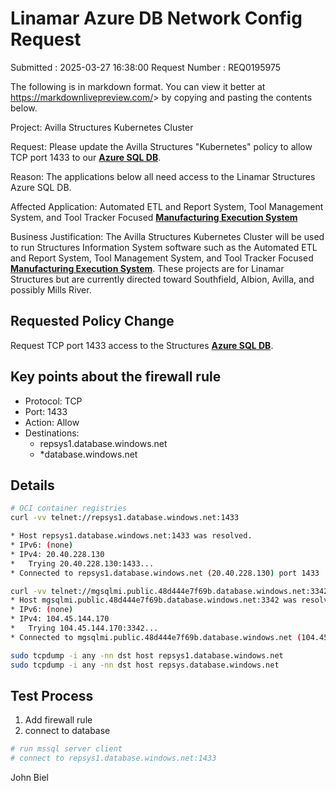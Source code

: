 # Linamar Azure DB Network Config Request

Submitted : 2025-03-27 16:38:00
Request Number : REQ0195975

The following is in markdown format. You can view it better at <https://markdownlivepreview.com/>> by copying and pasting the contents below.

Project: Avilla Structures Kubernetes Cluster

Request: Please update the Avilla Structures "Kubernetes" policy to allow TCP port 1433 to our **[Azure SQL DB](https://learn.microsoft.com/en-us/azure/azure-sql/database/connectivity-architecture?view=azuresql#:~:text=For%20connections%20to%20use%20this%20mode%2C%20clients%20need%20to%20allow,IP%20addresses%20on%20port%201433.)**.

Reason: The applications below all need access to the Linamar Structures Azure SQL DB.

Affected Application: Automated ETL and Report System, Tool Management System, and Tool Tracker Focused **[Manufacturing Execution System](https://www.ibm.com/think/topics/mes-system)**

Business Justification: The Avilla Structures Kubernetes Cluster will be used to run Structures Information System software such as the Automated ETL and Report System, Tool Management System, and Tool Tracker Focused **[Manufacturing Execution System](https://www.ibm.com/think/topics/mes-system)**. These projects are for Linamar Structures but are currently directed toward Southfield, Albion, Avilla, and possibly Mills River.

## Requested Policy Change

Request TCP port 1433 access to the Structures **[Azure SQL DB](https://learn.microsoft.com/en-us/azure/azure-sql/database/connectivity-architecture?view=azuresql#:~:text=For%20connections%20to%20use%20this%20mode%2C%20clients%20need%20to%20allow,IP%20addresses%20on%20port%201433.)**.

## Key points about the firewall rule

- Protocol: TCP
- Port: 1433
- Action: Allow
- Destinations:
  - repsys1.database.windows.net
  - *database.windows.net

## Details

```bash
# OCI container registries
curl -vv telnet://repsys1.database.windows.net:1433

* Host repsys1.database.windows.net:1433 was resolved.
* IPv6: (none)
* IPv4: 20.40.228.130
*   Trying 20.40.228.130:1433...
* Connected to repsys1.database.windows.net (20.40.228.130) port 1433

curl -vv telnet://mgsqlmi.public.48d444e7f69b.database.windows.net:3342
* Host mgsqlmi.public.48d444e7f69b.database.windows.net:3342 was resolved.
* IPv6: (none)
* IPv4: 104.45.144.170
*   Trying 104.45.144.170:3342...
* Connected to mgsqlmi.public.48d444e7f69b.database.windows.net (104.45.144.170) port 3342

sudo tcpdump -i any -nn dst host repsys1.database.windows.net
sudo tcpdump -i any -nn dst host repsys.database.windows.net
```

## Test Process

1. Add firewall rule
2. connect to database

```bash
# run mssql server client
# connect to repsys1.database.windows.net:1433
```

John Biel
